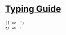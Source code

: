 # [Typing Guide](https://www.tofugu.com/japanese/how-to-type-in-japanese/)

```
[] => 「」
z/ => ・
```